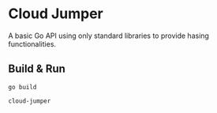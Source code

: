 # Cloud Jumper
A basic Go API using only standard libraries to provide hasing functionalities. 

## Build & Run
`go build`

`cloud-jumper`
